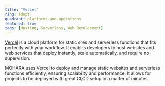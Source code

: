 ```yaml
---
title: "Vercel"
ring: adopt
quadrant: platforms-and-operations
featured: true
tags: [Hosting, Serverless, Web Development]
---
```


[Vercel](https://vercel.com/) is a cloud platform for static sites and serverless functions that fits perfectly with your workflow. It enables developers to host websites and web services that deploy instantly, scale automatically, and require no supervision.

MOHARA uses Vercel to deploy and manage static websites and serverless functions efficiently, ensuring scalability and performance. It allows for projects to be deployed with great CI/CD setup in a matter of minutes.
